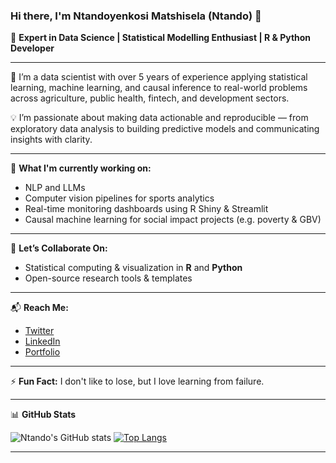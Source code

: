 ### Hi there, I'm Ntandoyenkosi Matshisela (Ntando) 👋

🚀 **Expert in Data Science | Statistical Modelling Enthusiast | R & Python Developer**

---

🔬 I’m a data scientist with over 5 years of experience applying statistical learning, machine learning, and causal inference to real-world problems across agriculture, public health, fintech, and development sectors.

💡 I’m passionate about making data actionable and reproducible — from exploratory data analysis to building predictive models and communicating insights with clarity.

---

🧠 **What I'm currently working on:**
- NLP and LLMs 
- Computer vision pipelines for sports analytics
- Real-time monitoring dashboards using R Shiny & Streamlit
- Causal machine learning for social impact projects (e.g. poverty & GBV)

---

🤝 **Let’s Collaborate On:**
- Statistical computing & visualization in **R** and **Python**
- Open-source research tools & templates

---

📬 **Reach Me:**
- [Twitter](https://twitter.com/matshisela)
- [LinkedIn](https://www.linkedin.com/in/ntandoyenkosi-matshisela-8507876a/)
- [Portfolio](https://matshisela.com)

---

⚡ **Fun Fact:** I don't like to lose, but I love learning from failure.

---

📊 **GitHub Stats**

![Ntando's GitHub stats](https://github-readme-stats.vercel.app/api?username=matshisela&show_icons=true&theme=dark)
[![Top Langs](https://github-readme-stats.vercel.app/api/top-langs/?username=matshisela&layout=compact&theme=dark)](https://github.com/matshisela)

---
